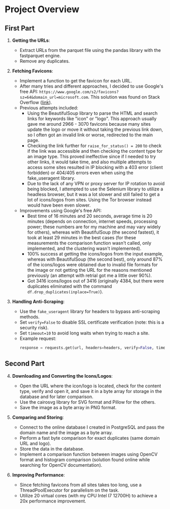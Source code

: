 # Project Overview

## First Part

1. **Getting the URLs**:
   - Extract URLs from the parquet file using the pandas library with the fastparquet engine.
   - Remove any duplicates.

2. **Fetching Favicons**:
   - Implement a function to get the favicon for each URL.
   - After many tries and different approaches, I decided to use Google's free API: `https://www.google.com/s2/favicons?sz=64&domain_url=microsoft.com`. This solution was found on Stack Overflow ([link](https://stackoverflow.com/questions/10456663/any-way-to-grab-a-logo-icon-from-website-url-programmatically)).
   - Previous attempts included:
     - Using the BeautifulSoup library to parse the HTML and search links for keywords like "icon" or "logo". This approach usually gave me around 2966 - 3070 favicons because many sites update the logo or move it without taking the previous link down, so I often got an invalid link or worse, redirected to the main page.
     - Checking the link further for `raise_for_status() = 200` to check if the link was accessible and then checking the content type for an image type. This proved ineffective since if I needed to try other links, it would take time, and also multiple attempts to access some sites resulted in IP blocking with a 403 error (client forbidden) or 404/405 errors even when using the fake_useragent library.
     - Due to the lack of any VPN or proxy server for IP rotation to avoid being blocked, I attempted to use the Selenium library to utilize a headless browser, but it was a lot slower and still failed to get a lot of icons/logos from sites. Using the Tor browser instead would have been even slower.
   - Improvements using Google's free API:
     - Best time of 16 minutes and 20 seconds, average time is 20 minutes (depends on connection, internet speeds, processing power; these numbers are for my machine and may vary widely for others), whereas with BeautifulSoup (the second fastest), it took at least 29 minutes in the best cases (for these measurements the comparison function wasn't called, only implemented, and the clustering wasn't implemented).
     - 100% success at getting the icons/logos from the input example, whereas with BeautifulSoup (the second best), only around 87% of the icons/logos were obtained due to invalid file formats for the image or not getting the URL for the reasons mentioned previously (an attempt with retrial got me a little over 90%).
     - Got 3416 icons/logos out of 3416 (originally 4384, but there were duplicates eliminated with the command `df.drop_duplicates(inplace=True)`).

3. **Handling Anti-Scraping**:
   - Use the `fake_useragent` library for headers to bypass anti-scraping methods.
   - Set `verify=False` to disable SSL certificate verification (note: this is a security risk).
   - Set `timeout=10` to avoid long waits when trying to reach a site.
   - Example request:
     ```python
     response = requests.get(url, headers=headers, verify=False, timeout=10)
     ```

## Second Part

4. **Downloading and Converting the Icons/Logos**:
   - Open the URL where the icon/logo is located, check for the content type, verify and open it, and save it in a byte array for storage in the database and for later comparison.
   - Use the cairosvg library for SVG format and Pillow for the others.
   - Save the image as a byte array in PNG format.

5. **Comparing and Storing**:
   - Connect to the online database I created in PostgreSQL and pass the domain name and the image as a byte array.
   - Perform a fast byte comparison for exact duplicates (same domain URL and logo).
   - Store the data in the database.
   - Implement a comparison function between images using OpenCV format and histogram comparison (solution found online while searching for OpenCV documentation).

6. **Improving Performance**:
   - Since fetching favicons from all sites takes too long, use a ThreadPoolExecutor for parallelism on the task.
   - Utilize 20 virtual cores (with my CPU Intel I7 12700H) to achieve a 20x performance improvement.